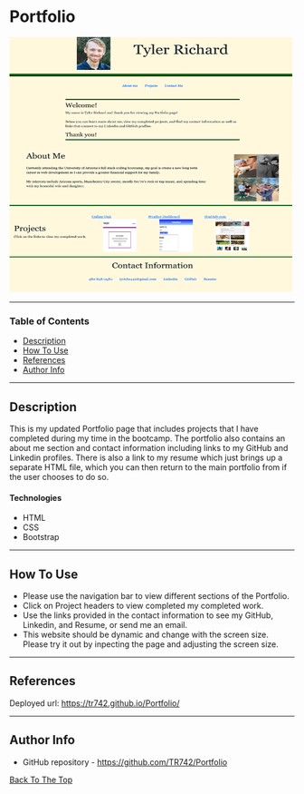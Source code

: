 # Portfolio

<img src='img/Portfolio.png' height=450px width=500px>

---

### Table of Contents

- [Description](#description)
- [How To Use](#how-to-use)
- [References](#references)
- [Author Info](#author-info)

---

## Description

This is my updated Portfolio page that includes projects that I have completed during my time in the bootcamp. The portfolio also contains an about me section and contact information including links to my GitHub and Linkedin profiles. There is also a link to my resume which just brings up a separate HTML file, which you can then return to the main portfolio from if the user chooses to do so.

#### Technologies

- HTML
- CSS
- Bootstrap

---

## How To Use

- Please use the navigation bar to view different sections of the Portfolio. 
- Click on Project headers to view completed my completed work. 
- Use the links provided in the contact information to see my GitHub, Linkedin, and Resume, or send me an email.
- This website should be dynamic and change with the screen size. Please try it out by inpecting the page and adjusting the screen size.

---

## References

Deployed url: https://tr742.github.io/Portfolio/

---

## Author Info

- GitHub repository - https://github.com/TR742/Portfolio

[Back To The Top](#portfolio)